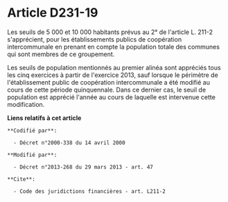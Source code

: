 # Article D231-19

Les seuils de 5 000 et 10 000 habitants prévus au 2° de l'article L. 211-2 s'apprécient, pour les établissements publics de
coopération intercommunale en prenant en compte la population totale des communes qui sont membres de ce groupement. 

Les seuils de population mentionnés au premier alinéa sont appréciés tous les cinq exercices à partir de l'exercice 2013,
sauf lorsque le périmètre de l'établissement public de coopération intercommunale a été modifié au cours de cette période
quinquennale. Dans ce dernier cas, le seuil de population est apprécié l'année au cours de laquelle est intervenue cette
modification.

**Liens relatifs à cet article**

	**Codifié par**:

	  - Décret n°2000-338 du 14 avril 2000

	**Modifié par**:

	  - Décret n°2013-268 du 29 mars 2013 - art. 47

	**Cite**:

	  - Code des juridictions financières - art. L211-2

